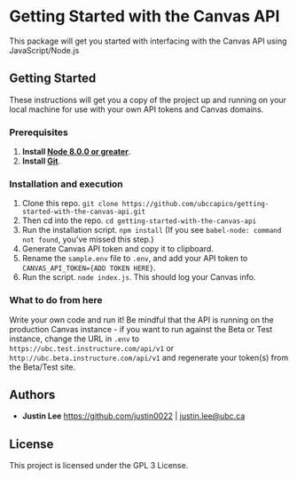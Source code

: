 # Getting Started with the Canvas API

This package will get you started with interfacing with the Canvas API using JavaScript/Node.js

## Getting Started
These instructions will get you a copy of the project up and running on your local machine for use with your own API tokens and Canvas domains.

### Prerequisites

1. **Install [Node 8.0.0 or greater](https://nodejs.org)**.
2. **Install [Git](https://git-scm.com/downloads)**.

### Installation and execution

1. Clone this repo. `git clone https://github.com/ubccapico/getting-started-with-the-canvas-api.git`
1. Then cd into the repo. `cd getting-started-with-the-canvas-api`
1. Run the installation script. `npm install` (If you see `babel-node: command not found`, you've missed this step.)
1. Generate Canvas API token and copy it to clipboard.
1. Rename the `sample.env` file to `.env`, and add your API token to `CANVAS_API_TOKEN={ADD TOKEN HERE}`.
1. Run the script. `node index.js`. This should log your Canvas info.

### What to do from here

Write your own code and run it! Be mindful that the API is running on the production Canvas instance - if you want to run against the Beta or Test instance, change the URL in `.env` to `https://ubc.test.instructure.com/api/v1` or `http://ubc.beta.instructure.com/api/v1` and regenerate your token(s) from the Beta/Test site.

## Authors

* **Justin Lee**
https://github.com/justin0022 | justin.lee@ubc.ca

## License

This project is licensed under the GPL 3 License.
